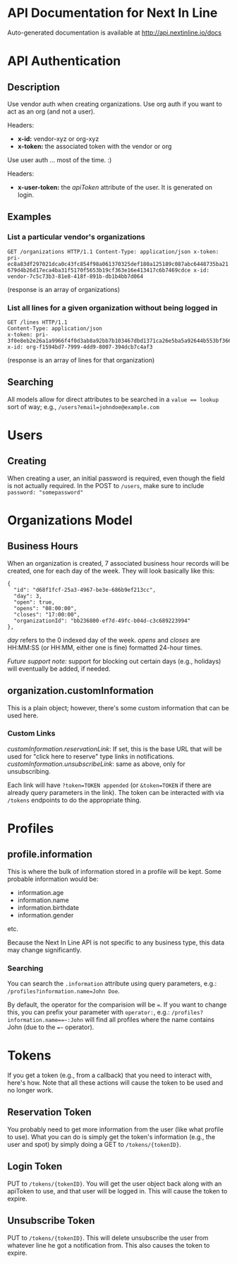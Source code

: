 # API Documentation for Next In Line
Auto-generated documentation is available at http://api.nextinline.io/docs

# API Authentication
## Description
Use vendor auth when creating organizations.  Use org auth if you want to act as an org (and not a user).

Headers:
- **x-id:** vendor-xyz or org-xyz
- **x-token:** the associated token with the vendor or org

Use user auth ... most of the time.  :)

Headers:
- **x-user-token:** the *apiToken* attribute of the user.  It is generated on login.

## Examples
### List a particular vendor's organizations
`
GET /organizations HTTP/1.1
Content-Type: application/json
x-token: pri-ec8a83df297021dca0c43fc854f98a061370325def180a125189c087abc6448735ba21679d4b26d17eca4ba31f5170f5653b19cf363e16e413417c6b7469cdce
x-id: vendor-7c5c73b3-81e8-418f-891b-db1b4bb7d064
`

(response is an array of organizations)

### List all lines for a given organization without being logged in
```
GET /lines HTTP/1.1
Content-Type: application/json
x-token: pri-3f0e8eb2e26a1a9966f4f0d3ab8a92bb7b103467dbd1371ca26e5ba5a92644b553bf366054d9006022cacb4be414008859a69a80b352e3546b3af0bdb506888a
x-id: org-f1594bd7-7999-4dd9-8007-394dcb7c4af3
```

(response is an array of lines for that organization)

## Searching
All models allow for direct attributes to be searched in a `value == lookup` sort of way; e.g., `/users?email=johndoe@example.com`

# Users
## Creating
When creating a user, an initial password is required, even though the field is not actually required.  In the POST to `/users`, make sure to include `password: "somepassword"`

# Organizations Model
## Business Hours
When an organization is created, 7 associated business hour records will be created, one for each day of the week.  They will look basically like this:

```
{
  "id": "d68f1fcf-25a3-4967-be3e-686b9ef213cc",
  "day": 3,
  "open": true,
  "opens": "08:00:00",
  "closes": "17:00:00",
  "organizationId": "bb236800-ef7d-49fc-b04d-c3c689223994"
},
```

*day* refers to the 0 indexed day of the week.  *opens* and *closes* are HH:MM:SS (or HH:MM, either one is fine) formatted 24-hour times.

*Future support note:* support for blocking out certain days (e.g., holidays) will eventually be added, if needed.

## organization.customInformation

This is a plain object; however, there's some custom information that can be used here.

### Custom Links
*customInformation.reservationLink*: If set, this is the base URL that will be used for "click here to reserve" type links in notifications.
*customInformation.unsubscribeLink*: same as above, only for unsubscribing.

Each link will have `?token=TOKEN appended` (or `&token=TOKEN` if there are already query parameters in the link).  The token can be interacted with via `/tokens` endpoints to do the appropriate thing.

# Profiles
## profile.information
This is where the bulk of information stored in a profile will be kept.  Some probable information would be:

* information.age
* information.name
* information.birthdate
* information.gender

etc.

Because the Next In Line API is not specific to any business type, this data may change significantly.

### Searching
You can search the `.information` attribute using query parameters, e.g.: `/profiles?information.name=John Doe`.

By default, the operator for the comparision will be `=`.  If you want to change this, you can prefix your parameter with `operator:`, e.g.: `/profiles?information.name==~:John` will find all profiles where the name contains John (due to the `=~` operator).

# Tokens
If you get a token (e.g., from a callback) that you need to interact with, here's how.  Note that all these actions will cause the token to be used and no longer work.

## Reservation Token
You probably need to get more information from the user (like what profile to use).  What you can do is simply get the token's information (e.g., the user and spot) by simply doing a GET to `/tokens/{tokenID}`.

## Login Token
PUT to `/tokens/{tokenID}`.  You will get the user object back along with an apiToken to use, and that user will be logged in.  This will cause the token to expire.

## Unsubscribe Token
PUT to `/tokens/{tokenID}`.  This will delete unsubscribe the user from whatever line he got a notification from.  This also causes the token to expire.
